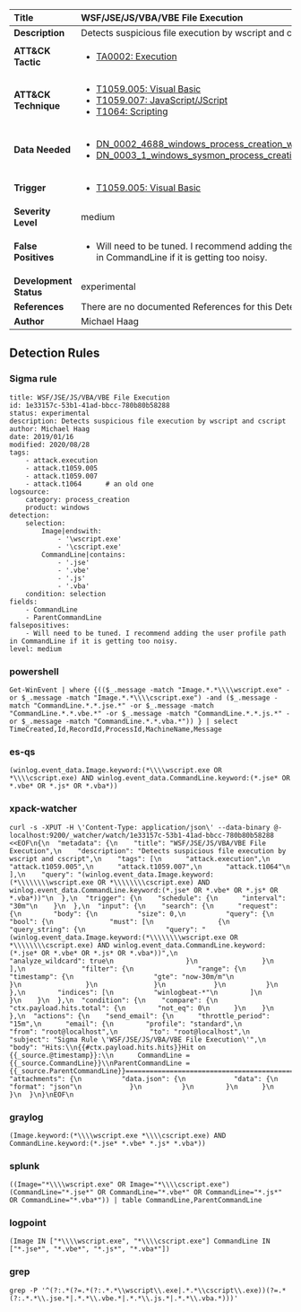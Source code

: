 | Title                    | WSF/JSE/JS/VBA/VBE File Execution       |
|:-------------------------|:------------------|
| **Description**          | Detects suspicious file execution by wscript and cscript |
| **ATT&amp;CK Tactic**    |  <ul><li>[TA0002: Execution](https://attack.mitre.org/tactics/TA0002)</li></ul>  |
| **ATT&amp;CK Technique** | <ul><li>[T1059.005: Visual Basic](https://attack.mitre.org/techniques/T1059.005)</li><li>[T1059.007: JavaScript/JScript](https://attack.mitre.org/techniques/T1059.007)</li><li>[T1064: Scripting](https://attack.mitre.org/techniques/T1064)</li></ul>  |
| **Data Needed**          | <ul><li>[DN_0002_4688_windows_process_creation_with_commandline](../Data_Needed/DN_0002_4688_windows_process_creation_with_commandline.md)</li><li>[DN_0003_1_windows_sysmon_process_creation](../Data_Needed/DN_0003_1_windows_sysmon_process_creation.md)</li></ul>  |
| **Trigger**              | <ul><li>[T1059.005: Visual Basic](../Triggers/T1059.005.md)</li></ul>  |
| **Severity Level**       | medium |
| **False Positives**      | <ul><li>Will need to be tuned. I recommend adding the user profile path in CommandLine if it is getting too noisy.</li></ul>  |
| **Development Status**   | experimental |
| **References**           |  There are no documented References for this Detection Rule yet  |
| **Author**               | Michael Haag |


## Detection Rules

### Sigma rule

```
title: WSF/JSE/JS/VBA/VBE File Execution
id: 1e33157c-53b1-41ad-bbcc-780b80b58288
status: experimental
description: Detects suspicious file execution by wscript and cscript
author: Michael Haag
date: 2019/01/16
modified: 2020/08/28
tags:
    - attack.execution
    - attack.t1059.005
    - attack.t1059.007
    - attack.t1064      # an old one     
logsource:
    category: process_creation
    product: windows
detection:
    selection:
        Image|endswith:
            - '\wscript.exe'
            - '\cscript.exe'
        CommandLine|contains:
            - '.jse'
            - '.vbe'
            - '.js'
            - '.vba'
    condition: selection
fields:
    - CommandLine
    - ParentCommandLine
falsepositives:
    - Will need to be tuned. I recommend adding the user profile path in CommandLine if it is getting too noisy.
level: medium

```





### powershell
    
```
Get-WinEvent | where {(($_.message -match "Image.*.*\\\\wscript.exe" -or $_.message -match "Image.*.*\\\\cscript.exe") -and ($_.message -match "CommandLine.*.*.jse.*" -or $_.message -match "CommandLine.*.*.vbe.*" -or $_.message -match "CommandLine.*.*.js.*" -or $_.message -match "CommandLine.*.*.vba.*")) } | select TimeCreated,Id,RecordId,ProcessId,MachineName,Message
```


### es-qs
    
```
(winlog.event_data.Image.keyword:(*\\\\wscript.exe OR *\\\\cscript.exe) AND winlog.event_data.CommandLine.keyword:(*.jse* OR *.vbe* OR *.js* OR *.vba*))
```


### xpack-watcher
    
```
curl -s -XPUT -H \'Content-Type: application/json\' --data-binary @- localhost:9200/_watcher/watch/1e33157c-53b1-41ad-bbcc-780b80b58288 <<EOF\n{\n  "metadata": {\n    "title": "WSF/JSE/JS/VBA/VBE File Execution",\n    "description": "Detects suspicious file execution by wscript and cscript",\n    "tags": [\n      "attack.execution",\n      "attack.t1059.005",\n      "attack.t1059.007",\n      "attack.t1064"\n    ],\n    "query": "(winlog.event_data.Image.keyword:(*\\\\\\\\wscript.exe OR *\\\\\\\\cscript.exe) AND winlog.event_data.CommandLine.keyword:(*.jse* OR *.vbe* OR *.js* OR *.vba*))"\n  },\n  "trigger": {\n    "schedule": {\n      "interval": "30m"\n    }\n  },\n  "input": {\n    "search": {\n      "request": {\n        "body": {\n          "size": 0,\n          "query": {\n            "bool": {\n              "must": [\n                {\n                  "query_string": {\n                    "query": "(winlog.event_data.Image.keyword:(*\\\\\\\\wscript.exe OR *\\\\\\\\cscript.exe) AND winlog.event_data.CommandLine.keyword:(*.jse* OR *.vbe* OR *.js* OR *.vba*))",\n                    "analyze_wildcard": true\n                  }\n                }\n              ],\n              "filter": {\n                "range": {\n                  "timestamp": {\n                    "gte": "now-30m/m"\n                  }\n                }\n              }\n            }\n          }\n        },\n        "indices": [\n          "winlogbeat-*"\n        ]\n      }\n    }\n  },\n  "condition": {\n    "compare": {\n      "ctx.payload.hits.total": {\n        "not_eq": 0\n      }\n    }\n  },\n  "actions": {\n    "send_email": {\n      "throttle_period": "15m",\n      "email": {\n        "profile": "standard",\n        "from": "root@localhost",\n        "to": "root@localhost",\n        "subject": "Sigma Rule \'WSF/JSE/JS/VBA/VBE File Execution\'",\n        "body": "Hits:\\n{{#ctx.payload.hits.hits}}Hit on {{_source.@timestamp}}:\\n      CommandLine = {{_source.CommandLine}}\\nParentCommandLine = {{_source.ParentCommandLine}}================================================================================\\n{{/ctx.payload.hits.hits}}",\n        "attachments": {\n          "data.json": {\n            "data": {\n              "format": "json"\n            }\n          }\n        }\n      }\n    }\n  }\n}\nEOF\n
```


### graylog
    
```
(Image.keyword:(*\\\\wscript.exe *\\\\cscript.exe) AND CommandLine.keyword:(*.jse* *.vbe* *.js* *.vba*))
```


### splunk
    
```
((Image="*\\\\wscript.exe" OR Image="*\\\\cscript.exe") (CommandLine="*.jse*" OR CommandLine="*.vbe*" OR CommandLine="*.js*" OR CommandLine="*.vba*")) | table CommandLine,ParentCommandLine
```


### logpoint
    
```
(Image IN ["*\\\\wscript.exe", "*\\\\cscript.exe"] CommandLine IN ["*.jse*", "*.vbe*", "*.js*", "*.vba*"])
```


### grep
    
```
grep -P '^(?:.*(?=.*(?:.*.*\\wscript\\.exe|.*.*\\cscript\\.exe))(?=.*(?:.*.*\\.jse.*|.*.*\\.vbe.*|.*.*\\.js.*|.*.*\\.vba.*)))'
```



